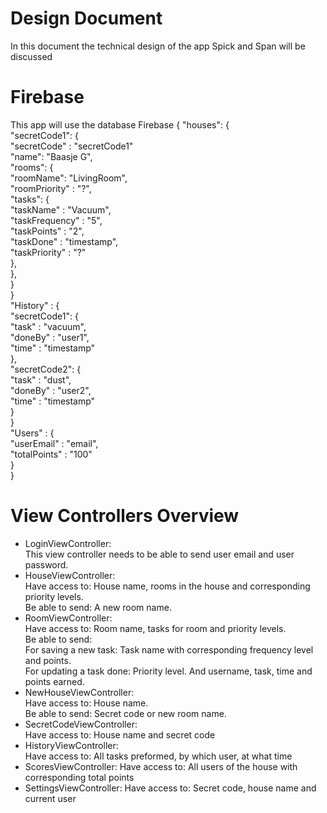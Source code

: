 # Design Document
In this document the technical design of the app Spick and Span will be discussed

# Firebase
This app will use the database Firebase
{
  "houses": {  
    "secretCode1": {  
      "secretCode" : "secretCode1"  
      "name": "Baasje G",  
      "rooms": {  
        "roomName": "LivingRoom",  
        "roomPriority" : "?",  
        "tasks": {  
          "taskName" : "Vacuum",  
          "taskFrequency" : "5",  
          "taskPoints" : "2",  
          "taskDone" : "timestamp",  
          "taskPriority" : "?"  
        },  
      },  
    }  
  }  
  "History" : {  
    "secretCode1": {  
      "task" : "vacuum",  
      "doneBy" : "user1",  
      "time" : "timestamp"  
    },  
    "secretCode2": {  
      "task" : "dust",  
      "doneBy" : "user2",  
      "time" : "timestamp"  
    }  
  }  
  "Users" : {  
    "userEmail" : "email",  
    "totalPoints" : "100"  
  }  
}  


# View Controllers Overview
- LoginViewController:  
  This view controller needs to be able to send user email and user password.
- HouseViewController:  
  Have access to: House name, rooms in the house and corresponding priority levels.  
  Be able to send: A new room name.
- RoomViewController:  
  Have access to: Room name, tasks for room and priority levels.  
  Be able to send:  
    For saving a new task: Task name with corresponding frequency level and points.  
    For updating a task done: Priority level. And username, task, time and points earned.  
- NewHouseViewController:  
  Have access to: House name.  
  Be able to send: Secret code or new room name.
- SecretCodeViewController:  
  Have access to: House name and secret code
- HistoryViewController:  
  Have access to: All tasks preformed, by which user, at what time
- ScoresViewController:
  Have access to: All users of the house with corresponding total points
- SettingsViewController:
  Have access to: Secret code, house name and current user
